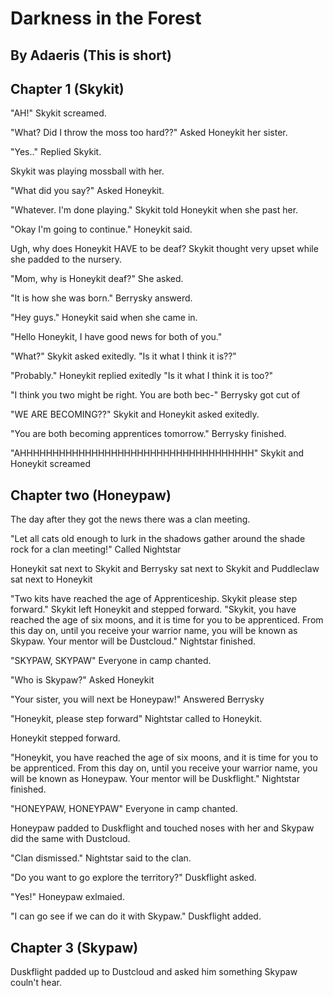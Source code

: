 # Darkness in the Forest

## By Adaeris (This is short)

## Chapter 1 (Skykit)

"AH!" Skykit screamed.

"What? Did I throw the moss too hard??" Asked Honeykit her sister.

"Yes.." Replied Skykit.

Skykit was playing mossball with her.

"What did you say?" Asked Honeykit.

"Whatever. I'm done playing." Skykit told Honeykit when she past her.

"Okay I'm going to continue." Honeykit said.

Ugh, why does Honeykit HAVE to be deaf? Skykit thought very upset while she padded to the nursery. 

"Mom, why is Honeykit deaf?" She asked.

"It is how she was born." Berrysky answerd.

"Hey guys." Honeykit said when she came in.

"Hello Honeykit, I have good news for both of you."

"What?" Skykit asked exitedly. "Is it what I think it is??"

"Probably." Honeykit replied exitedly "Is it what I think it is too?"

"I think you two might be right. You are both bec-" Berrysky got cut of

"WE ARE BECOMING??" Skykit and Honeykit asked exitedly.

"You are both becoming apprentices tomorrow." Berrysky finished.

"AHHHHHHHHHHHHHHHHHHHHHHHHHHHHHHHHHHHH" Skykit and Honeykit screamed

## Chapter two (Honeypaw)

The day after they got the news there was a clan meeting. 

"Let all cats old enough to lurk in the shadows gather around the shade rock for a clan meeting!" Called Nightstar

Honeykit sat next to Skykit and Berrysky sat next to Skykit and Puddleclaw sat next to Honeykit

"Two kits have reached the age of Apprenticeship. Skykit please step forward." Skykit left Honeykit and stepped forward. "Skykit, you have reached the age of six moons, and it is time for you to be apprenticed. From this day on, until you receive your warrior name, you will be known as Skypaw. Your mentor will be Dustcloud." Nightstar finished.

"SKYPAW, SKYPAW" Everyone in camp chanted.

"Who is Skypaw?" Asked Honeykit

"Your sister, you will next be Honeypaw!" Answered Berrysky

"Honeykit, please step forward" Nightstar called to Honeykit.

Honeykit stepped forward.

"Honeykit, you have reached the age of six moons, and it is time for you to be apprenticed. From this day on, until you receive your warrior name, you will be known as Honeypaw. Your mentor will be Duskflight." Nightstar finished.

"HONEYPAW, HONEYPAW" Everyone in camp chanted.

Honeypaw padded to Duskflight and touched noses with her and Skypaw did the same with Dustcloud.

"Clan dismissed." Nightstar said to the clan.

"Do you want to go explore the territory?" Duskflight asked.

"Yes!" Honeypaw exlmaied.

"I can go see if we can do it with Skypaw." Duskflight added.

## Chapter 3 (Skypaw)

Duskflight padded up to Dustcloud and asked him something Skypaw couln't hear.
